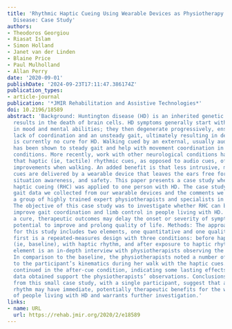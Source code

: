 ```yaml
---
title: 'Rhythmic Haptic Cueing Using Wearable Devices as Physiotherapy for Huntington
  Disease: Case Study'
authors:
- Theodoros Georgiou
- Riasat Islam
- Simon Holland
- Janet van der Linden
- Blaine Price
- Paul Mulholland
- Allan Perry
date: '2020-09-01'
publishDate: '2024-09-23T17:11:47.386174Z'
publication_types:
- article-journal
publication: '*JMIR Rehabilitation and Assistive Technologies*'
doi: 10.2196/18589
abstract: 'Background: Huntington disease (HD) is an inherited genetic disorder that
  results in the death of brain cells. HD symptoms generally start with subtle changes
  in mood and mental abilities; they then degenerate progressively, ensuing a general
  lack of coordination and an unsteady gait, ultimately resulting in death. There
  is currently no cure for HD. Walking cued by an external, usually auditory, rhythm
  has been shown to steady gait and help with movement coordination in other neurological
  conditions. More recently, work with other neurological conditions has demonstrated
  that haptic (ie, tactile) rhythmic cues, as opposed to audio cues, offer similar
  improvements when walking. An added benefit is that less intrusive, more private
  cues are delivered by a wearable device that leaves the ears free for conversation,
  situation awareness, and safety. This paper presents a case study where rhythmic
  haptic cueing (RHC) was applied to one person with HD. The case study has two elements:  the
  gait data we collected from our wearable devices and the comments we received from
  a group of highly trained expert physiotherapists and specialists in HD. Objective:
  The objective of this case study was to investigate whether RHC can be applied to
  improve gait coordination and limb control in people living with HD. While not offering
  a cure, therapeutic outcomes may delay the onset or severity of symptoms, with the
  potential to improve and prolong quality of life. Methods: The approach adopted
  for this study includes two elements, one quantitative and one qualitative. The
  first is a repeated-measures design with three conditions: before haptic rhythm
  (ie, baseline), with haptic rhythm, and after exposure to haptic rhythm. The second
  element is an in-depth interview with physiotherapists observing the session. Results:
  In comparison to the baseline, the physiotherapists noted a number of improvements
  to the participant’s kinematics during her walk with the haptic cues. These improvements
  continued in the after-cue condition, indicating some lasting effects. The quantitative
  data obtained support the physiotherapists’ observations. Conclusions: The findings
  from this small case study, with a single participant, suggest that a haptic metronomic
  rhythm may have immediate, potentially therapeutic benefits for the walking kinematics
  of people living with HD and warrants further investigation.'
links:
- name: URL
  url: https://rehab.jmir.org/2020/2/e18589
---
```

